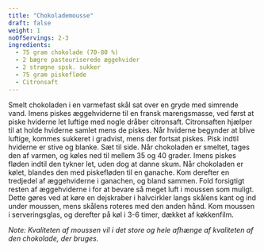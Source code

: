 ```yaml
---
title: "Chokolademousse"
draft: false
weight: 1
noOfServings: 2-3
ingredients:
  - 75 gram chokolade (70-80 %)
  - 2 bægre pasteuriserede æggehvider
  - 2 strøgne spsk. sukker
  - 75 gram piskefløde
  - Citronsaft
---
```


Smelt chokoladen i en varmefast skål sat over en gryde med simrende
vand. Imens piskes æggehviderne til en fransk marengsmasse, ved først at
piske hviderne let luftige med nogle dråber citronsaft. Citronsaften
hjælper til at holde hviderne samlet mens de piskes. Når hviderne
begynder at blive luftige, kommes sukkeret i gradvist, mens der fortsat
piskes. Pisk indtil hviderne er stive og blanke. Sæt til side. Når
chokoladen er smeltet, tages den af varmen, og køles ned til mellem 35
og 40 grader. Imens piskes fløden indtil den tykner let, uden dog at
danne skum. Når chokoladen er kølet, blandes den med piskefløden til en
ganache. Kom derefter en tredjedel af æggehviderne i ganachen, og bland
sammen. Fold forsigtigt resten af æggehviderne i for at bevare så meget
luft i moussen som muligt. Dette gøres ved at køre en dejskraber i
halvcirkler langs skålens kant og ind under moussen, mens skålens
roteres med den anden hånd. Kom moussen i serveringsglas, og derefter på
køl i 3-6 timer, dækket af køkkenfilm.

*Note: Kvaliteten af moussen vil i det store og hele afhænge af
kvaliteten af den chokolade, der bruges.*

